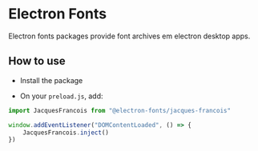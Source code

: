 # Electron Fonts

Electron fonts packages provide font archives em electron desktop apps.

## How to use

* Install the package

* On your `preload.js`, add:

```ts
import JacquesFrancois from "@electron-fonts/jacques-francois"

window.addEventListener("DOMContentLoaded", () => {
    JacquesFrancois.inject()
})
```